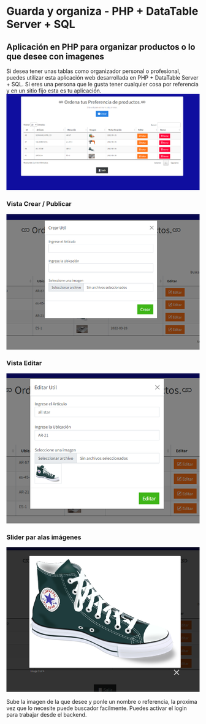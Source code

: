 # Guarda y organiza - PHP + DataTable Server + SQL
## Aplicación en PHP para organizar productos o lo que desee con imagenes</br>
Si desea tener unas tablas como organizador personal o profesional, puedes utilizar esta aplicación web desarrollada en PHP + DataTable Server + SQL.
Si eres una persona que le gusta tener cualquier cosa por referencia y en un sitio fijo esta es tu aplicación.
![Alt text](https://raw.githubusercontent.com/Garri7/save-and-remember/main/capturas/captura1.PNG)

### Vista Crear / Publicar
![Alt text](https://raw.githubusercontent.com/Garri7/save-and-remember/main/capturas/captura2.PNG)

### Vista Editar
![Alt text](https://raw.githubusercontent.com/Garri7/save-and-remember/main/capturas/captura3.PNG)

### Slider par alas imágenes
![Alt text](https://raw.githubusercontent.com/Garri7/save-and-remember/main/capturas/captura4.PNG)

Sube la imagen de la que desee y ponle un nombre o referencia, la proxima vez que lo necesite puede buscador facilmente.
Puedes activar el login para trabajar desde el backend.

